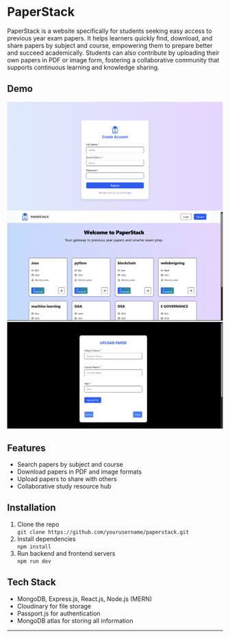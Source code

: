 # PaperStack

PaperStack is a website specifically for students seeking easy access to previous year exam papers. It helps learners quickly find, download, and share papers by subject and course, empowering them to prepare better and succeed academically. Students can also contribute by uploading their own papers in PDF or image form, fostering a collaborative community that supports continuous learning and knowledge sharing.

## Demo

![Home Page](https://github.com/RachnaCoder/PaperStack/blob/5da04f33d2d116a0748e53d9d6d6742ae5c5fd52/Screenshot%202025-09-16%20194331.png)
![Upload Paper](https://github.com/RachnaCoder/PaperStack/blob/5da04f33d2d116a0748e53d9d6d6742ae5c5fd52/Screenshot%202025-09-16%20194505.png)
![Upload Paper](https://github.com/RachnaCoder/PaperStack/blob/5da04f33d2d116a0748e53d9d6d6742ae5c5fd52/Screenshot%202025-09-16%20194523.png)

## Features

- Search papers by subject and course
- Download papers in PDF and image formats
- Upload papers to share with others
- Collaborative study resource hub

## Installation

1. Clone the repo  
   `git clone https://github.com/yourusername/paperstack.git`  
2. Install dependencies  
   `npm install`  
3. Run backend and frontend servers  
   `npm run dev`

## Tech Stack

- MongoDB, Express.js, React.js, Node.js (MERN)
- Cloudinary for file storage
- Passport.js for authentication
- MongoDB atlas for storing all information

---

